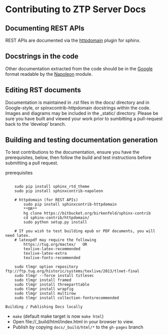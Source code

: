 Contributing to ZTP Server Docs
===============================

Documenting REST APIs
---------------------

REST APIs are documented via the [httpdomain](https://pythonhosted.org/sphinxcontrib-httpdomain/) plugin for sphinx.

Docstrings in the code
----------------------

Other documentation extracted from the code should be in the [Google](http://google-styleguide.googlecode.com/svn/trunk/pyguide.html#Comments) format readable by the [Napoleon](http://sphinxcontrib-napoleon.readthedocs.org/en/latest/) module.

Editing RST documents
---------------------

Documentation is maintained in .rst files in the docs/ directory and in Google-style, or spinxcontrib-httpdomain docstrings within the code.   Images and diagrams may be included in the _static/ directory.  Please be sure you have built and viewed your work prior to sumbitting a pull-request back to the ‘develop’ branch.


Building and testing documentation generation
---------------------------------------------

To test contributions to the documentation, ensure you have the prerequisites, below, then follow the build and test instructions before submitting a pull request.

prerequisites
``````````````

    sudo pip install sphinx_rtd_theme
    sudo pip install sphinxcontrib-napoleon

    # httpdomain (for REST APIs)
        sudo pip install sphinxcontrib-httpdomain
        **OR**
        hg clone https://bitbucket.org/birkenfeld/sphinx-contrib
        cd sphinx-contrib/httpdomain/
        sudo python setup.py install

    # If you wish to test building epub or PDF documents, you will need latex.
    # latexpdf may require the following
        https://tug.org/mactex/   OR
        texlive-latex-recommended
        texlive-latex-extra
        texlive-fonts-recommended

    sudo tlmgr option repository   ftp://ftp.tug.org/historic/systems/texlive/2013/tlnet-final
    sudo tlmgr --force install titlesec
    sudo tlmgr install framed
    sudo tlmgr install threeparttable
    sudo tlmgr install wrapfig
    sudo tlmgr install multirow
    sudo tlmgr install collection-fontsrecommended

Building / Publishing Docs locally
``````````````````````````````````

* `make` \(default make target is now `make html`\)
* Open file://_build/html/index.html in your browser to view.
* Publish by copying `docs/_build/html/*` to the `gh-pages` branch

